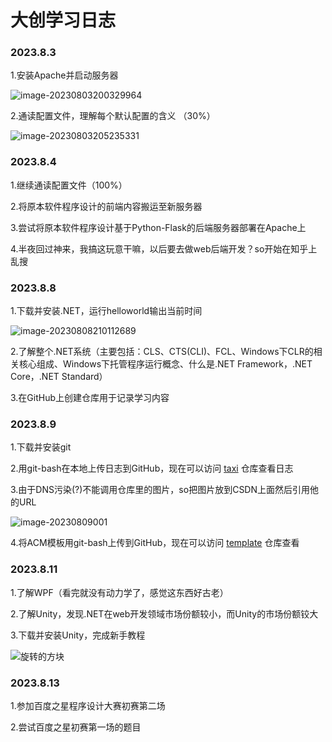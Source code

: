 # 大创学习日志

### 2023.8.3

1.安装Apache并启动服务器

![image-20230803200329964](https://img-blog.csdnimg.cn/ea5cd197189a47dd951d6f737404c39a.jpeg)

2.通读配置文件，理解每个默认配置的含义 （30%）

![image-20230803205235331](https://img-blog.csdnimg.cn/398602620935487ca5cd0b74d97e33a2.jpeg)

### 2023.8.4

1.继续通读配置文件（100%）

2.将原本软件程序设计的前端内容搬运至新服务器

3.尝试将原本软件程序设计基于Python-Flask的后端服务器部署在Apache上

4.半夜回过神来，我搞这玩意干嘛，以后要去做web后端开发？so开始在知乎上乱搜

### 2023.8.8

1.下载并安装.NET，运行helloworld输出当前时间

![image-20230808210112689](https://img-blog.csdnimg.cn/d387867057294f7e8e610c5f09870797.jpeg)

2.了解整个.NET系统（主要包括：CLS、CTS(CLI)、FCL、Windows下CLR的相关核心组成、Windows下托管程序运行概念、什么是.NET Framework，.NET Core，.NET Standard）

3.在GitHub上创建仓库用于记录学习内容

### 2023.8.9

1.下载并安装git

2.用git-bash在本地上传日志到GitHub，现在可以访问 [taxi](https://github.com/xiaobeizhn/taxi) 仓库查看日志

3.由于DNS污染(?)不能调用仓库里的图片，so把图片放到CSDN上面然后引用他的URL

![image-20230809001](https://img-blog.csdnimg.cn/8708e55a7bd242989a7c7781ce3e499c.jpeg)

4.将ACM模板用git-bash上传到GitHub，现在可以访问 [template](https://github.com/xiaobeizhn/template) 仓库查看

### 2023.8.11

1.了解WPF（看完就没有动力学了，感觉这东西好古老）

2.了解Unity，发现.NET在web开发领域市场份额较小，而Unity的市场份额铰大

3.下载并安装Unity，完成新手教程

![旋转的方块](https://img-blog.csdnimg.cn/d30c4e27a2f94417993f0a12dfa6d3b5.gif)

### 2023.8.13

1.参加百度之星程序设计大赛初赛第二场

2.尝试百度之星初赛第一场的题目
